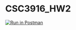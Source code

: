 # CSC3916_HW2
[![Run in Postman](https://run.pstmn.io/button.svg)](https://app.getpostman.com/run-collection/899f964aab591989150b?action=collection%2Fimport)

